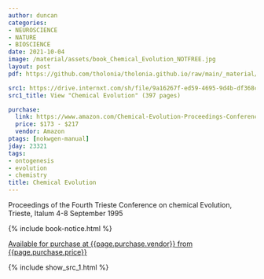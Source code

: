 ```yaml
---
author: duncan
categories:
- NEUROSCIENCE
- NATURE
- BIOSCIENCE
date: 2021-10-04
image: /material/assets/book_Chemical_Evolution_NOTFREE.jpg
layout: post
pdf: https://github.com/tholonia/tholonia.github.io/raw/main/_material/assets/book_Chemical_Evolution_NOTFREE.zip

src1: https://drive.internxt.com/sh/file/9a16267f-ed59-4695-9d4b-df368cea251e/c1ac23f9aa2ef24117bbb1a304447fa65fab07886845c76a9e0e937e36435e90
src1_title: View "Chemical Evolution" (397 pages)

purchase:
  link: https://www.amazon.com/Chemical-Evolution-Proceedings-Conference-September/dp/0792341112/
  price: $173 - $217
  vendor: Amazon
ptags: [nokwgen-manual]
jday: 23321
tags:
- ontogenesis
- evolution
- chemistry 
title: Chemical Evolution
---
```


Proceedings of the Fourth Trieste Conference on chemical Evolution, Trieste, Italum 4-8 September 1995

<!--more-->

{% include book-notice.html %}

<a href="{{page.purchase.link}}">Available for purchase at {{page.purchase.vendor}} from {{page.purchase.price}}</a> 

 {% include show_src_1.html %}